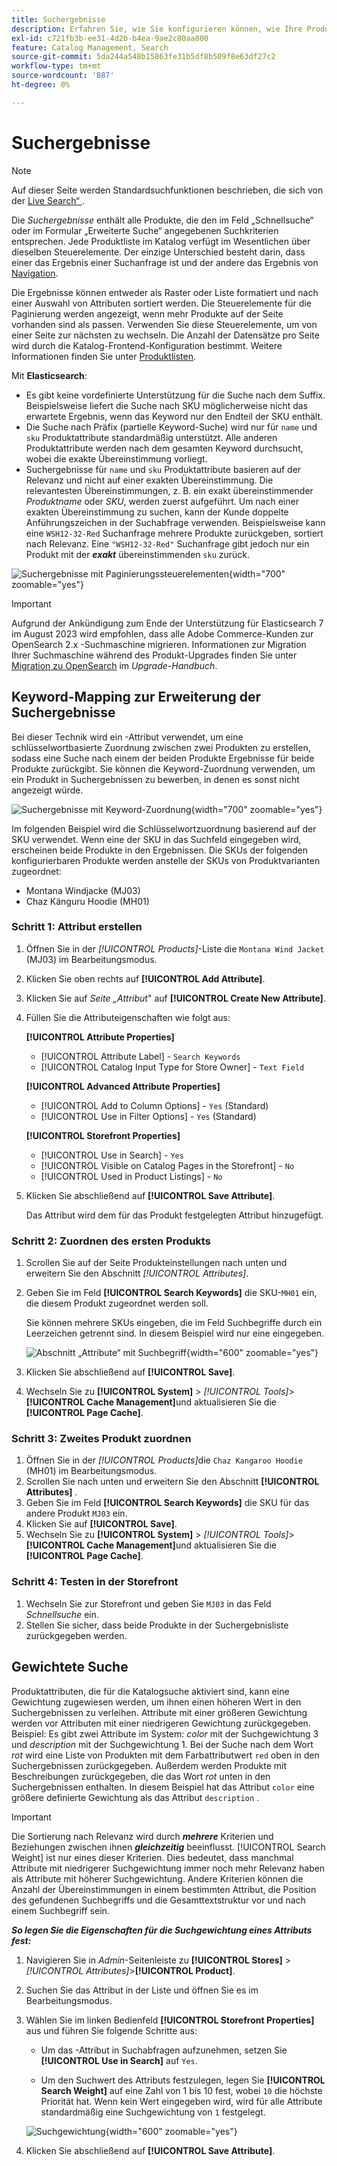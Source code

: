 ```yaml
---
title: Suchergebnisse
description: Erfahren Sie, wie Sie konfigurieren können, wie Ihre Produkte den im Feld „Schnellsuche“ oder im Formular „Erweiterte Suche“ eingegebenen Suchkriterien entsprechen.
exl-id: c721fb3b-ee31-4d2b-b4ea-9ae2c80aa800
feature: Catalog Management, Search
source-git-commit: 5da244a548b15863fe31b5df8b509f8e63df27c2
workflow-type: tm+mt
source-wordcount: '887'
ht-degree: 0%

---
```


# Suchergebnisse

>[!NOTE]
>
>Auf dieser Seite werden Standardsuchfunktionen beschrieben, die sich von der [Live Search“ ](https://experienceleague.adobe.com/docs/commerce/live-search/overview.html?lang=de).

Die _Suchergebnisse_ enthält alle Produkte, die den im Feld „Schnellsuche“ oder im Formular „Erweiterte Suche“ angegebenen Suchkriterien entsprechen. Jede Produktliste im Katalog verfügt im Wesentlichen über dieselben Steuerelemente. Der einzige Unterschied besteht darin, dass einer das Ergebnis einer Suchanfrage ist und der andere das Ergebnis von [Navigation](navigation.md).

Die Ergebnisse können entweder als Raster oder Liste formatiert und nach einer Auswahl von Attributen sortiert werden. Die Steuerelemente für die Paginierung werden angezeigt, wenn mehr Produkte auf der Seite vorhanden sind als passen. Verwenden Sie diese Steuerelemente, um von einer Seite zur nächsten zu wechseln. Die Anzahl der Datensätze pro Seite wird durch die Katalog-Frontend-Konfiguration bestimmt. Weitere Informationen finden Sie unter [Produktlisten](navigation-product-listings.md).

Mit **Elasticsearch**:

- Es gibt keine vordefinierte Unterstützung für die Suche nach dem Suffix. Beispielsweise liefert die Suche nach SKU möglicherweise nicht das erwartete Ergebnis, wenn das Keyword nur den Endteil der SKU enthält.
- Die Suche nach Präfix (partielle Keyword-Suche) wird nur für `name` und `sku` Produktattribute standardmäßig unterstützt. Alle anderen Produktattribute werden nach dem gesamten Keyword durchsucht, wobei die exakte Übereinstimmung vorliegt.
- Suchergebnisse für `name` und `sku` Produktattribute basieren auf der Relevanz und nicht auf einer exakten Übereinstimmung. Die relevantesten Übereinstimmungen, z. B. ein exakt übereinstimmender _Produktname_ oder _SKU_, werden zuerst aufgeführt. Um nach einer exakten Übereinstimmung zu suchen, kann der Kunde doppelte Anführungszeichen in der Suchabfrage verwenden. Beispielsweise kann eine `WSH12-32-Red` Suchanfrage mehrere Produkte zurückgeben, sortiert nach Relevanz. Eine `"WSH12-32-Red"` Suchanfrage gibt jedoch nur ein Produkt mit der **_exakt_** übereinstimmenden `sku` zurück.

![Suchergebnisse mit Paginierungssteuerelementen](./assets/storefront-search-results-shorts.png){width="700" zoomable="yes"}

>[!IMPORTANT]
>
>Aufgrund der Ankündigung zum Ende der Unterstützung für Elasticsearch 7 im August 2023 wird empfohlen, dass alle Adobe Commerce-Kunden zur OpenSearch 2.x -Suchmaschine migrieren. Informationen zur Migration Ihrer Suchmaschine während des Produkt-Upgrades finden Sie unter [Migration zu OpenSearch](https://experienceleague.adobe.com/docs/commerce-operations/upgrade-guide/prepare/opensearch-migration.html?lang=de) im _Upgrade-Handbuch_.

## Keyword-Mapping zur Erweiterung der Suchergebnisse

Bei dieser Technik wird ein -Attribut verwendet, um eine schlüsselwortbasierte Zuordnung zwischen zwei Produkten zu erstellen, sodass eine Suche nach einem der beiden Produkte Ergebnisse für beide Produkte zurückgibt. Sie können die Keyword-Zuordnung verwenden, um ein Produkt in Suchergebnissen zu bewerben, in denen es sonst nicht angezeigt würde.

![Suchergebnisse mit Keyword-Zuordnung](./assets/storefront-search-results-extended.png){width="700" zoomable="yes"}

Im folgenden Beispiel wird die Schlüsselwortzuordnung basierend auf der SKU verwendet. Wenn eine der SKU in das Suchfeld eingegeben wird, erscheinen beide Produkte in den Ergebnissen. Die SKUs der folgenden konfigurierbaren Produkte werden anstelle der SKUs von Produktvarianten zugeordnet:

- Montana Windjacke (MJ03)
- Chaz Känguru Hoodie (MH01)

### Schritt 1: Attribut erstellen

1. Öffnen Sie in der _[!UICONTROL Products]_-Liste die `Montana Wind Jacket` (MJ03) im Bearbeitungsmodus.
1. Klicken Sie oben rechts auf **[!UICONTROL Add Attribute]**.
1. Klicken Sie auf _Seite „Attribut_&quot; auf **[!UICONTROL Create New Attribute]**.
1. Füllen Sie die Attributeigenschaften wie folgt aus:

   **[!UICONTROL Attribute Properties]**

   - [!UICONTROL Attribute Label] - `Search Keywords`
   - [!UICONTROL Catalog Input Type for Store Owner] - `Text Field`

   **[!UICONTROL Advanced Attribute Properties]**

   - [!UICONTROL Add to Column Options] - `Yes` (Standard)
   - [!UICONTROL Use in Filter Options] - `Yes` (Standard)

   **[!UICONTROL Storefront Properties]**

   - [!UICONTROL Use in Search] - `Yes`
   - [!UICONTROL Visible on Catalog Pages in the Storefront] - `No`
   - [!UICONTROL Used in Product Listings] - `No`

1. Klicken Sie abschließend auf **[!UICONTROL Save Attribute]**.

   Das Attribut wird dem für das Produkt festgelegten Attribut hinzugefügt.

### Schritt 2: Zuordnen des ersten Produkts

1. Scrollen Sie auf der Seite Produkteinstellungen nach unten und erweitern Sie den Abschnitt _[!UICONTROL Attributes]_.
1. Geben Sie im Feld **[!UICONTROL Search Keywords]** die SKU-`MH01` ein, die diesem Produkt zugeordnet werden soll.

   Sie können mehrere SKUs eingeben, die im Feld Suchbegriffe durch ein Leerzeichen getrennt sind. In diesem Beispiel wird nur eine eingegeben.

   ![Abschnitt „Attribute“ mit Suchbegriff](./assets/search-keywords-attribute.png){width="600" zoomable="yes"}

1. Klicken Sie abschließend auf **[!UICONTROL Save]**.
1. Wechseln Sie zu **[!UICONTROL System]** > _[!UICONTROL Tools]_>**[!UICONTROL Cache Management]**&#x200B;und aktualisieren Sie die **[!UICONTROL Page Cache]**.

### Schritt 3: Zweites Produkt zuordnen

1. Öffnen Sie in der _[!UICONTROL Products]_&#x200B;die `Chaz Kangaroo Hoodie` (MH01) im Bearbeitungsmodus.
1. Scrollen Sie nach unten und erweitern Sie den Abschnitt **[!UICONTROL Attributes]** .
1. Geben Sie im Feld **[!UICONTROL Search Keywords]** die SKU für das andere Produkt `MJ03` ein.
1. Klicken Sie auf **[!UICONTROL Save]**.
1. Wechseln Sie zu **[!UICONTROL System]** > _[!UICONTROL Tools]_>**[!UICONTROL Cache Management]**&#x200B;und aktualisieren Sie die **[!UICONTROL Page Cache]**.

### Schritt 4: Testen in der Storefront

1. Wechseln Sie zur Storefront und geben Sie `MJ03` in das Feld _Schnellsuche_ ein.
1. Stellen Sie sicher, dass beide Produkte in der Suchergebnisliste zurückgegeben werden.

## Gewichtete Suche

Produktattributen, die für die Katalogsuche aktiviert sind, kann eine Gewichtung zugewiesen werden, um ihnen einen höheren Wert in den Suchergebnissen zu verleihen. Attribute mit einer größeren Gewichtung werden vor Attributen mit einer niedrigeren Gewichtung zurückgegeben. Beispiel: Es gibt zwei Attribute im System: _color_ mit der Suchgewichtung 3 und _description_ mit der Suchgewichtung 1. Bei der Suche nach dem Wort _rot_ wird eine Liste von Produkten mit dem Farbattributwert `red` oben in den Suchergebnissen zurückgegeben. Außerdem werden Produkte mit Beschreibungen zurückgegeben, die das Wort _rot_ unten in den Suchergebnissen enthalten. In diesem Beispiel hat das Attribut `color` eine größere definierte Gewichtung als das Attribut `description` .

>[!IMPORTANT]
>
>Die Sortierung nach Relevanz wird durch **_mehrere_** Kriterien und Beziehungen zwischen ihnen **_gleichzeitig_** beeinflusst. [!UICONTROL Search Weight] ist nur eines dieser Kriterien. Dies bedeutet, dass manchmal Attribute mit niedrigerer Suchgewichtung immer noch mehr Relevanz haben als Attribute mit höherer Suchgewichtung. Andere Kriterien können die Anzahl der Übereinstimmungen in einem bestimmten Attribut, die Position des gefundenen Suchbegriffs und die Gesamttextstruktur vor und nach einem Suchbegriff sein.

**_So legen Sie die Eigenschaften für die Suchgewichtung eines Attributs fest:_**

1. Navigieren Sie in _Admin_-Seitenleiste zu **[!UICONTROL Stores]** > _[!UICONTROL Attributes]_>**[!UICONTROL Product]**.

1. Suchen Sie das Attribut in der Liste und öffnen Sie es im Bearbeitungsmodus.

1. Wählen Sie im linken Bedienfeld **[!UICONTROL Storefront Properties]** aus und führen Sie folgende Schritte aus:

   - Um das -Attribut in Suchabfragen aufzunehmen, setzen Sie **[!UICONTROL Use in Search]** auf `Yes`.

   - Um den Suchwert des Attributs festzulegen, legen Sie **[!UICONTROL Search Weight]** auf eine Zahl von 1 bis 10 fest, wobei `10` die höchste Priorität hat. Wenn kein Wert eingegeben wird, wird für alle Attribute standardmäßig eine Suchgewichtung von `1` festgelegt.

   ![Suchgewichtung](./assets/search-weight.png){width="600" zoomable="yes"}

1. Klicken Sie abschließend auf **[!UICONTROL Save Attribute]**.
